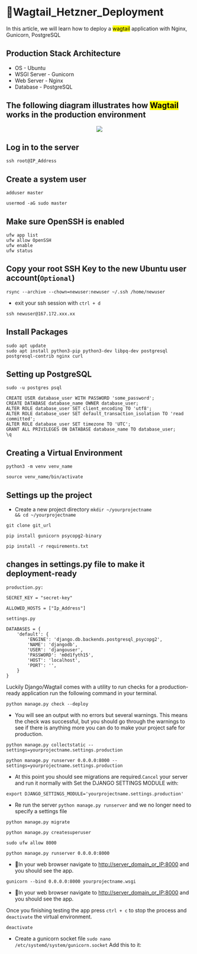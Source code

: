# 🚀Wagtail_Hetzner_Deployment
In this article, we will learn how to deploy a <mark>wagtail</mark> application with Nginx, Gunicorn, PostgreSQL

## Production Stack Architecture
- OS - Ubuntu
- WSGI Server - Gunicorn
- Web Server - Nginx
- Database - PostgreSQL

## The following diagram illustrates how <mark>Wagtail</mark> works in the production environment
<p align="center">
  <img src="https://djangocentral.com/media/uploads/django_nginx_gunicorn.png"/>
</p>

## Log in to the server
```
ssh root@IP_Address
```

## Create a system user
```
adduser master
```
```
usermod -aG sudo master
```

## Make sure OpenSSH is enabled
```
ufw app list
ufw allow OpenSSH
ufw enable
ufw status
```

## Copy your root SSH Key to the new Ubuntu user account(<code>Optional</code>)
```
rsync --archive --chown=newuser:newuser ~/.ssh /home/newuser
```
- exit your ssh session with <code>ctrl + d</code>
```
ssh newuser@167.172.xxx.xx
```

## Install Packages
```
sudo apt update
sudo apt install python3-pip python3-dev libpq-dev postgresql postgresql-contrib nginx curl
```
## Setting up PostgreSQL
```
sudo -u postgres psql
```
```
CREATE USER database_user WITH PASSWORD 'some_password';
CREATE DATABASE database_name OWNER database_user;
ALTER ROLE database_user SET client_encoding TO 'utf8';
ALTER ROLE database_user SET default_transaction_isolation TO 'read committed';
ALTER ROLE database_user SET timezone TO 'UTC';
GRANT ALL PRIVILEGES ON DATABASE database_name TO database_user;
\q
```

## Creating a Virtual Environment
```
python3 -m venv venv_name
 
source venv_name/bin/activate
```
## Settings up the project
- Create a new project directory <code>mkdir ~/yourprojectname && cd ~/yourprojectname</code>
```
git clone git_url
```
```
pip install gunicorn psycopg2-binary
```
```
pip install -r requirements.txt
```
## changes in settings.py file to make it deployment-ready
<code>production.py:</code>
```
SECRET_KEY = "secret-key"

ALLOWED_HOSTS = ["Ip_Address"]
```
<code>settings.py</code>
```
DATABASES = {
    'default': {
        'ENGINE': 'django.db.backends.postgresql_psycopg2',
        'NAME': 'djangodb',
        'USER': 'djangouser',
        'PASSWORD': 'm0d1fyth15',
        'HOST': 'localhost',
        'PORT': '',
    }
}
```
<p>Luckily Django/Wagtail comes with a utility to run checks for a production-ready application run the following command in your terminal.</p>

```
python manage.py check --deploy
```
- You will see an output with no errors but several warnings. This means the check was successful, but you should go through the warnings to see if there is anything more you can do to make your project safe for production.
```
python manage.py collectstatic --settings=yourprojectname.settings.production
```
```
python manage.py runserver 0.0.0.0:8000 --settings=yourprojectname.settings.production
```
- At this point you should see migrations are required.<code>Cancel</code> your server and run it normally with Set the DJANGO SETTINGS MODULE with:
```
export DJANGO_SETTINGS_MODULE='yourprojectname.settings.production'
```
- Re run the server <code>python manage.py runserver</code> and we no longer need to specify a settings file
```
python manage.py migrate
```
```
python manage.py createsuperuser
```
```
sudo ufw allow 8000
```
```
python manage.py runserver 0.0.0.0:8000
```
- 🚀In your web browser navigate to [http://server_domain_or_IP:8000](http://server_domain_or_IP:8000) and you should see the app.
```
gunicorn --bind 0.0.0.0:8000 yourprojectname.wsgi
```
- 🚀In your web browser navigate to [http://server_domain_or_IP:8000](http://server_domain_or_IP:8000) and you should see the app.

<p>Once you finishing testing the app press <code>ctrl + c</code> to stop the process and <code>deactivate</code> the virtual environment.</p>

```
deactivate
```
* Create a gunicorn socket file <code>sudo nano /etc/systemd/system/gunicorn.socket</code> Add this to it:












  
